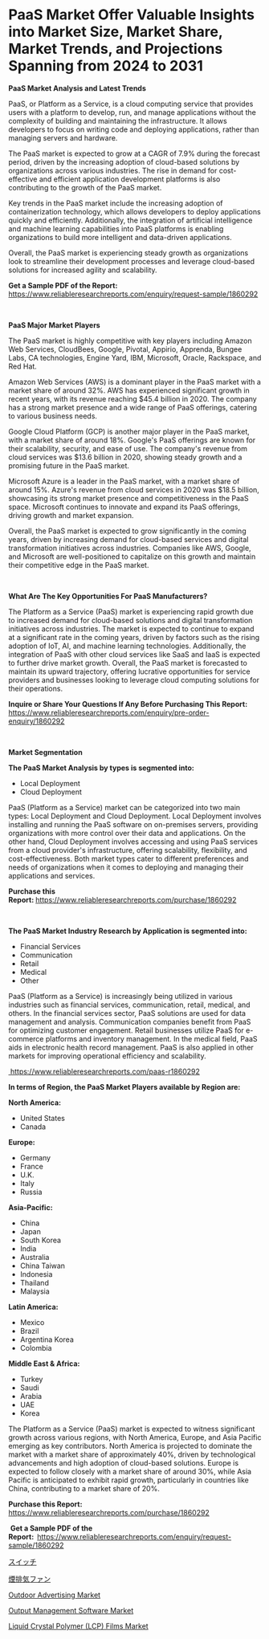 <p><h1>PaaS Market Offer Valuable Insights into Market Size, Market Share, Market Trends, and Projections Spanning from 2024 to 2031</h1></p><p><strong>PaaS Market Analysis and Latest Trends</strong></p>
<p><p>PaaS, or Platform as a Service, is a cloud computing service that provides users with a platform to develop, run, and manage applications without the complexity of building and maintaining the infrastructure. It allows developers to focus on writing code and deploying applications, rather than managing servers and hardware.</p><p>The PaaS market is expected to grow at a CAGR of 7.9% during the forecast period, driven by the increasing adoption of cloud-based solutions by organizations across various industries. The rise in demand for cost-effective and efficient application development platforms is also contributing to the growth of the PaaS market.</p><p>Key trends in the PaaS market include the increasing adoption of containerization technology, which allows developers to deploy applications quickly and efficiently. Additionally, the integration of artificial intelligence and machine learning capabilities into PaaS platforms is enabling organizations to build more intelligent and data-driven applications.</p><p>Overall, the PaaS market is experiencing steady growth as organizations look to streamline their development processes and leverage cloud-based solutions for increased agility and scalability.</p></p>
<p><strong>Get a Sample PDF of the Report:&nbsp;</strong> <a href="https://www.reliableresearchreports.com/enquiry/request-sample/1860292">https://www.reliableresearchreports.com/enquiry/request-sample/1860292</a></p>
<p>&nbsp;</p>
<p><strong>PaaS Major Market Players</strong></p>
<p><p>The PaaS market is highly competitive with key players including Amazon Web Services, CloudBees, Google, Pivotal, Appirio, Apprenda, Bungee Labs, CA technologies, Engine Yard, IBM, Microsoft, Oracle, Rackspace, and Red Hat.</p><p>Amazon Web Services (AWS) is a dominant player in the PaaS market with a market share of around 32%. AWS has experienced significant growth in recent years, with its revenue reaching $45.4 billion in 2020. The company has a strong market presence and a wide range of PaaS offerings, catering to various business needs.</p><p>Google Cloud Platform (GCP) is another major player in the PaaS market, with a market share of around 18%. Google's PaaS offerings are known for their scalability, security, and ease of use. The company's revenue from cloud services was $13.6 billion in 2020, showing steady growth and a promising future in the PaaS market.</p><p>Microsoft Azure is a leader in the PaaS market, with a market share of around 15%. Azure's revenue from cloud services in 2020 was $18.5 billion, showcasing its strong market presence and competitiveness in the PaaS space. Microsoft continues to innovate and expand its PaaS offerings, driving growth and market expansion.</p><p>Overall, the PaaS market is expected to grow significantly in the coming years, driven by increasing demand for cloud-based services and digital transformation initiatives across industries. Companies like AWS, Google, and Microsoft are well-positioned to capitalize on this growth and maintain their competitive edge in the PaaS market.</p></p>
<p>&nbsp;</p>
<p><strong>What Are The Key Opportunities For PaaS Manufacturers?</strong></p>
<p><p>The Platform as a Service (PaaS) market is experiencing rapid growth due to increased demand for cloud-based solutions and digital transformation initiatives across industries. The market is expected to continue to expand at a significant rate in the coming years, driven by factors such as the rising adoption of IoT, AI, and machine learning technologies. Additionally, the integration of PaaS with other cloud services like SaaS and IaaS is expected to further drive market growth. Overall, the PaaS market is forecasted to maintain its upward trajectory, offering lucrative opportunities for service providers and businesses looking to leverage cloud computing solutions for their operations.</p></p>
<p><strong>Inquire or Share Your Questions If Any Before Purchasing This Report:</strong> <a href="https://www.reliableresearchreports.com/enquiry/pre-order-enquiry/1860292">https://www.reliableresearchreports.com/enquiry/pre-order-enquiry/1860292</a></p>
<p>&nbsp;</p>
<p><strong>Market Segmentation</strong></p>
<p><strong>The PaaS Market Analysis by types is segmented into:</strong></p>
<p><ul><li>Local Deployment</li><li>Cloud Deployment</li></ul></p>
<p><p>PaaS (Platform as a Service) market can be categorized into two main types: Local Deployment and Cloud Deployment. Local Deployment involves installing and running the PaaS software on on-premises servers, providing organizations with more control over their data and applications. On the other hand, Cloud Deployment involves accessing and using PaaS services from a cloud provider's infrastructure, offering scalability, flexibility, and cost-effectiveness. Both market types cater to different preferences and needs of organizations when it comes to deploying and managing their applications and services.</p></p>
<p><strong>Purchase this Report:&nbsp;</strong><a href="https://www.reliableresearchreports.com/purchase/1860292">https://www.reliableresearchreports.com/purchase/1860292</a></p>
<p>&nbsp;</p>
<p><strong>The PaaS Market Industry Research by Application is segmented into:</strong></p>
<p><ul><li>Financial Services</li><li>Communication</li><li>Retail</li><li>Medical</li><li>Other</li></ul></p>
<p><p>PaaS (Platform as a Service) is increasingly being utilized in various industries such as financial services, communication, retail, medical, and others. In the financial services sector, PaaS solutions are used for data management and analysis. Communication companies benefit from PaaS for optimizing customer engagement. Retail businesses utilize PaaS for e-commerce platforms and inventory management. In the medical field, PaaS aids in electronic health record management. PaaS is also applied in other markets for improving operational efficiency and scalability.</p></p>
<p><a href="https://www.reliableresearchreports.com/paas-r1860292">&nbsp;https://www.reliableresearchreports.com/paas-r1860292</a></p>
<p><strong>In terms of Region, the PaaS Market Players available by Region are:</strong></p>
<p>
    <p> <strong> North America: </strong>
        <ul>
            <li>United States</li>
            <li>Canada</li>
        </ul>
        </p> 
    <p> <strong> Europe: </strong>
        <ul>
            <li>Germany</li>
            <li>France</li>
            <li>U.K.</li>
            <li>Italy</li>
            <li>Russia</li>
        </ul>
        </p> 
    <p> <strong> Asia-Pacific: </strong>
        <ul>
            <li>China</li>
            <li>Japan</li>
            <li>South Korea</li>
            <li>India</li>
            <li>Australia</li>
            <li>China Taiwan</li>
            <li>Indonesia</li>
            <li>Thailand</li>
            <li>Malaysia</li>
        </ul>
        </p> 
    <p> <strong> Latin America: </strong>
        <ul>
            <li>Mexico</li>
            <li>Brazil</li>
            <li>Argentina Korea</li>
            <li>Colombia</li>
        </ul>
        </p> 
    <p> <strong> Middle East & Africa: </strong>
        <ul>
            <li>Turkey</li>
            <li>Saudi</li>
            <li>Arabia</li>
            <li>UAE</li>
            <li>Korea</li>
        </ul>
    </p>
    </p>
<p><p>The Platform as a Service (PaaS) market is expected to witness significant growth across various regions, with North America, Europe, and Asia Pacific emerging as key contributors. North America is projected to dominate the market with a market share of approximately 40%, driven by technological advancements and high adoption of cloud-based solutions. Europe is expected to follow closely with a market share of around 30%, while Asia Pacific is anticipated to exhibit rapid growth, particularly in countries like China, contributing to a market share of 20%.</p></p>
<p><strong>Purchase this Report: </strong><a href="https://www.reliableresearchreports.com/purchase/1860292">https://www.reliableresearchreports.com/purchase/1860292</a></p>
<p>&nbsp;<strong>Get a Sample PDF of the Report:&nbsp;&nbsp;</strong><a href="https://www.reliableresearchreports.com/enquiry/request-sample/1860292">https://www.reliableresearchreports.com/enquiry/request-sample/1860292</a></p>
<p><strong></strong></p>
<p><p><a href="https://github.com/RodHoppe07/Market-Research-Report-List-1/blob/main/335005359524.md">スイッチ</a></p><p><a href="https://github.com/laurenreichert/Market-Research-Report-List-1/blob/main/210324659523.md">煙排気ファン</a></p><p><a href="https://github.com/cameroneffertz/Market-Research-Report-List-1/blob/main/outdoor-advertising-market.md">Outdoor Advertising Market</a></p><p><a href="https://github.com/MyrticeDare2023/Market-Research-Report-List-1/blob/main/output-management-software-market.md">Output Management Software Market</a></p><p><a href="https://issuu.com/reportprime-2/docs/liquid-crystal-polymer-lcp-films-market-size-2030.">Liquid Crystal Polymer (LCP) Films Market</a></p></p>
